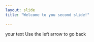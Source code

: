 ```yaml
--- 
layout: slide
title: "Welcome to you second slide!"

---
```


your text
Use the left arrow to go back

